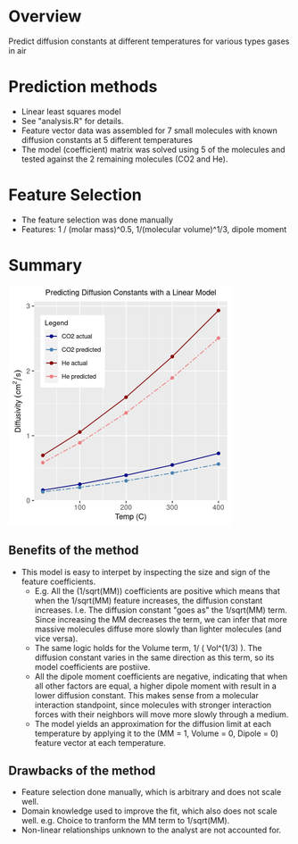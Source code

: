 # Overview
Predict diffusion constants at different temperatures for various types gases in air

# Prediction methods
- Linear least squares model
- See "analysis.R" for details. 
- Feature vector data was assembled for 7 small molecules with known diffusion constants at 5 different temperatures
- The model (coefficient) matrix was solved using 5 of the molecules and tested against the 2 remaining molecules (CO2 and He).

# Feature Selection
- The feature selection was done manually 
- Features: 1 / (molar mass)^0.5, 1/(molecular volume)^1/3, dipole moment

# Summary
<img src="model_predictions.jpg" width="400" height="430">

## Benefits of the method
- This model is easy to interpet by inspecting the size and sign of the feature coefficients. 
  - E.g. All the (1/sqrt(MM)) coefficients are positive which means that when the 1/sqrt(MM) feature increases, the diffusion constant increases. I.e. The diffusion constant "goes as" the 1/sqrt(MM) term. Since increasing the MM decreases the term, we can infer that more massive molecules diffuse more slowly than lighter molecules (and vice versa).
  - The same logic holds for the Volume term, 1/ ( Vol^(1/3) ). The diffusion constant varies in the same direction as this term, so its model coefficients are postiive.
  - All the dipole moment coefficients are negative, indicating that when all other factors are equal, a higher dipole moment with result in a lower diffusion constant. This makes sense from a molecular interaction standpoint, since molecules with stronger interaction forces with their neighbors will move more slowly through a medium. 
  - The model yields an approximation for the diffusion limit at each temperature by applying it to the (MM = 1, Volume = 0, Dipole = 0) feature vector at each temperature. 

## Drawbacks of the method
- Feature selection done manually, which is arbitrary and does not scale well.
- Domain knowledge used to improve the fit, which also does not scale well. e.g. Choice to tranform the MM term to 1/sqrt(MM).
- Non-linear relationships unknown to the analyst are not accounted for.
